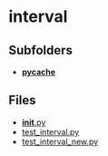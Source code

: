 # interval

## Subfolders

- [__pycache__](__pycache__)

## Files

- [__init__.py](__init__.py)
- [test_interval.py](test_interval.py)
- [test_interval_new.py](test_interval_new.py)
